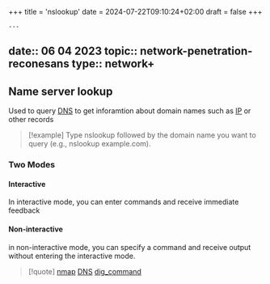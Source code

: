 +++
title = 'nslookup'
date = 2024-07-22T09:10:24+02:00
draft = false
+++

    ---
date:: 06 04 2023
topic:: network-penetration-reconesans
type:: network+
---
## Name server lookup
Used to query [DNS](/obisdian_ntoes/notes_obsidian/ZPythonref/DjangoFramework/Network+/Phisicall/DNS.md) to get inforamtion about domain names such as [IP](/obisdian_ntoes/notes_obsidian/ZPythonref/DjangoFramework/Network+/Ref_OSI/IP.md) or other records
>[!example]
>Type nslookup followed by the domain name you want to query (e.g., nslookup example.com).
### Two Modes 
#### Interactive 
 In interactive mode, you can enter commands and receive immediate feedback
#### Non-interactive
in non-interactive mode, you can specify a command and receive output without entering the interactive mode.




>[!quote] [nmap](/obisdian_ntoes/notes_obsidian/Linux/nmap.md) [DNS](/obisdian_ntoes/notes_obsidian/ZPythonref/DjangoFramework/Network+/Phisicall/DNS.md) [dig_command](/dig_command.md)